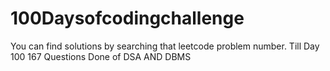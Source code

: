 # 100Daysofcodingchallenge

You can find solutions by searching that leetcode problem number.
Till Day 100 167 Questions Done of DSA AND DBMS
